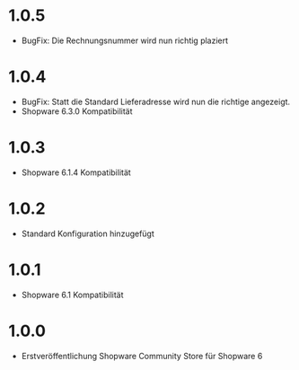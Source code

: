 # 1.0.5
- BugFix: Die Rechnungsnummer wird nun richtig plaziert

# 1.0.4
- BugFix: Statt die Standard Lieferadresse wird nun die richtige angezeigt.
- Shopware 6.3.0 Kompatibilität

# 1.0.3
- Shopware 6.1.4 Kompatibilität

# 1.0.2
- Standard Konfiguration hinzugefügt

# 1.0.1
- Shopware 6.1 Kompatibilität

# 1.0.0
- Erstveröffentlichung Shopware Community Store für Shopware 6
